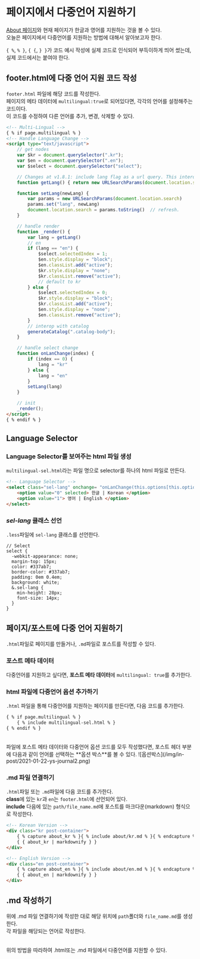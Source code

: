 # 페이지에서 다중언어 지원하기

[About 페이지](https://doubleflavor.github.io/about/)와 현재 페이지가 한글과 영어를 지원하는 것을 볼 수 있다.  
오늘은 페이지에서 다중언어를 지원하는 방법에 대해서 알아보고자 한다.  

```{ %```, ```% }```, ```{ {```, ```} }```가 코드 예시 작성에 실제 코드로 인식되어 부득이하게 띄어 썼는데, 실제 코드에서는 붙여야 한다.

## footer.html에 다중 언어 지원 코드 작성
```footer.html``` 파일에 해당 코드를 작성한다.  
페이지의 메타 데이터에 ```multilingual:true```로 되어있다면, 각각의 언어를 설정해주는 코드이다.  
이 코드를 수정하여 다른 언어를 추가, 변경, 삭제할 수 있다.

```html
<!-- Multi-Lingual -->
{ % if page.multilingual % }
<!-- Handle Language Change -->
<script type="text/javascript">
    // get nodes
    var $kr = document.querySelector(".kr");
    var $en = document.querySelector(".en");
    var $select = document.querySelector("select");

    // Changes at v1.8.1: include lang flag as a url query. This interop well with catalog hash anchors.
    function getLang() { return new URLSearchParams(document.location.search).get("lang") }

    function setLang(newLang) {
        var params = new URLSearchParams(document.location.search)
        params.set("lang", newLang)
        document.location.search = params.toString()  // refresh.
    }

    // handle render
    function _render() {
        var lang = getLang()
        // en
        if (lang == "en") {
            $select.selectedIndex = 1;
            $en.style.display = "block";
            $en.classList.add("active");
            $kr.style.display = "none";
            $kr.classList.remove("active");
            // default to kr
        } else {
            $select.selectedIndex = 0;
            $kr.style.display = "block";
            $kr.classList.add("active");
            $en.style.display = "none";
            $en.classList.remove("active");
        }
        // interop with catalog 
        generateCatalog(".catalog-body");
    }

    // handle select change
    function onLanChange(index) {
        if (index == 0) {
            lang = "kr"
        } else {
            lang = "en"
        }
        setLang(lang)
    }

    // init
    _render();
</script>
{ % endif % }

```

## Language Selector

### Language Selector를 보여주는 html 파일 생성
```multilingual-sel.html```라는 파일 명으로 selector를 하나의 html 파일로 만든다.
```html
<!-- Language Selector -->
<select class="sel-lang" onchange= "onLanChange(this.options[this.options.selectedIndex].value)">
    <option value="0" selected> 한글 | Korean </option>
    <option value="1"> 영어 | English </option>
</select>
```


### *sel-lang* 클래스 선언
```.less```파일에 ```sel-lang``` 클래스를 선언한다.
```
// Select
select {
  -webkit-appearance: none;
  margin-top: 15px;
  color: #337ab7;
  border-color: #337ab7;
  padding: 0em 0.4em;
  background: white;
  &.sel-lang {
    min-height: 28px;
    font-size: 14px;
  }
}
```

## 페이지/포스트에 다중 언어 지원하기
```.html```파일로 페이지를 만들거나, ```.md```파일로 포스트를 작성할 수 있다.

### 포스트 메타 데이터
다중언어를 지원하고 싶다면, **포스트 메타 데이터**에 ```multilingual: true```를 추가한다.

### html 파일에 다중언어 옵션 추가하기
```.html``` 파일을 통해 다중언어를 지원하는 페이지를 만든다면, 다음 코드를 추가한다.  
```html
{ % if page.multilingual % }
    { % include multilingual-sel.html % }
{ % endif % }
```
<br>
파일에 포스트 메타 데이터와 다중언어 옵션 코드를 모두 작성했다면,  
포스트 헤더 부분에 다음과 같이 언어를 선택하는 **옵션 박스**를 볼 수 있다.  
![옵션박스](/img/in-post/2021-01-22-ys-journal2.png)

### .md 파일 연결하기 
```.html```파일 또는 ```.md```파일에 다음 코드를 추가한다.  
**class**에 있는 ```kr```과 ```en```는 ```footer.html```에 선언되어 있다.  
**include** 다음에 있는 ```path/file_name.md```에 포스트를 마크다운(markdown) 형식으로 작성한다.

```html
<!-- Korean Version -->
<div class="kr post-container">
    { % capture about_kr % }{ % include about/kr.md % }{ % endcapture % }
    { { about_kr | markdownify } }
</div>

<!-- English Version -->
<div class="en post-container">
    { % capture about_en % }{ % include about/en.md % }{ % endcapture % }
    { { about_en | markdownify } }
</div>
```

## .md 작성하기
위에 .md 파일 연결하기에 작성한 대로 해당 위치에 ```path```폴더와 ```file_name.md```를 생성한다.  
각 파일을 해당되는 언어로 작성한다.

<br>
위의 방법을 따라하여 .html또는 .md 파일에서 다중언어를 지원할 수 있다.<br><br>
